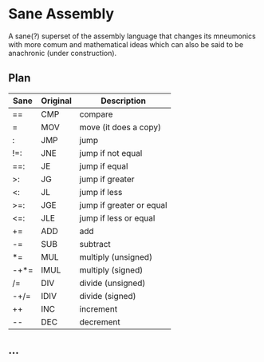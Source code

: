 # Sane Assembly
A sane(?) superset of the assembly language that changes its mneumonics with more comum and mathematical ideas which can also be said to be anachronic (under construction).

## Plan

|Sane|Original|Description|
|---|---|---|
|==|CMP|compare|
|=|MOV|move (it does a copy)|
|:|JMP|jump|
|!=:|JNE|jump if not equal|
|==:|JE|jump if equal|
|>:|JG|jump if greater|
|<:|JL|jump if less|
|>=:|JGE|jump if greater or equal|
|<=:|JLE|jump if less or equal|
|+=|ADD|add|
|-=|SUB|subtract|
|*=|MUL|multiply (unsigned)|
|-+*=|IMUL|multiply (signed)|
|/=|DIV|divide (unsigned)|
|-+/=|IDIV|divide (signed)|
|++|INC|increment|
|--|DEC|decrement|

## ...

